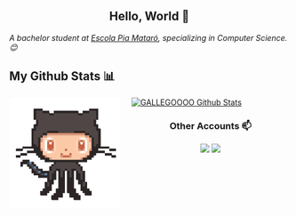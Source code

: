 <h2 align="center">Hello, World 👋</h2> 
<p><em>A bachelor student at <a href="https://mataro.escolapia.cat">Escola Pia Mataró</a>, specializing in Computer Science. 😊</br>
</em></p>

<h2> My Github Stats 📊 </h2>
<img align='left' src="https://raw.githubusercontent.com/iCharlesZ/FigureBed/master/img/octocat.gif" width="200" style="margin-right: 20px">

[![GALLEGOOOO Github Stats](https://github-readme-stats.vercel.app/api?username=GALLEGOOOO&show_icons=true&count_color=fff&icon_color=79ff97&text_color=9f9f9f&bg_color=151515_private=true)](https://github.com/GALLEGOOOO)

<h3 align="center"> Other Accounts 📫 </h3>
<p align="center">
  <a href="https://www.linkedin.com/in/arnau-gallego-bassas-103246256/"><img src="https://img.shields.io/badge/linkedin-%230077B5.svg?&style=for-the-badge&logo=linkedin&logoColor=white"/></a>
  <a href="https://instagram.com/__gallegooo"><img src="https://img.shields.io/badge/instagram-%23E4405F.svg?&style=for-the-badge&logo=instagram&logoColor=white"/></a>
</p>


<!--
Here are some ideas to get you started:

- 🔭 I’m currently working on ...
- 🌱 I’m currently learning ...
- 👯 I’m looking to collaborate on ...
- 🤔 I’m looking for help with ...
- 💬 Ask me about ...
- 📫 How to reach me: ...
- 😄 Pronouns: ...
- ⚡ Fun fact: ...
-->
